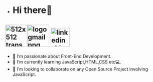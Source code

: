 - <h1 text-align="center">Hi there👋</h1>

<a href="https://www.freepnglogos.com/pics/512x512-logo" title="Image from freepnglogos.com"><img src="https://www.freepnglogos.com/uploads/512x512-logo/512x512-transparent-logo-github-logo-24.png" width="70" alt="512x512 transparent logo, github logo" /></a><a href="https://emojipedia.org/triangular-flag/" title="Image from freepnglogos.com"><img src="https://www.freepnglogos.com/uploads/logo-gmail-png/logo-gmail-png-file-gmail-icon-svg-wikimedia-commons-0.png" width="70" alt="logo gmail png file gmail icon svg wikimedia commons" /></a> <a href="https://www.freepnglogos.com/pics/linkedin-logo-png" title="Image from freepnglogos.com"><img src="https://www.freepnglogos.com/uploads/linkedin-shiny-icon-logo-5.png" width="60" alt="linkedin shiny icon logo" /></a>
---

[1]: http://www.github.com/your_contact_info
[2]: https://www.linkedin.com/in/your_contact_info
[3]: https://www.facebook.com/your_contact_info
- 👀 I’m passionate about Front-End Development.
- 📖 I’m currently learning JavaScript,HTML,CSS etc💻.
- 🚩 I’m looking to collaborate on any Open Source Project involving JavaScript.

<!---
toccok0lev17/toccok0lev17 is a ✨ special ✨ repository because its `README.md` (this file) appears on your GitHub profile.
You can click the Preview link to take a look at your changes.
--->
